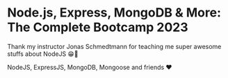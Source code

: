 # Node.js, Express, MongoDB & More: The Complete Bootcamp 2023

Thank my instructor Jonas Schmedtmann for teaching me super awesome stuffs about NodeJS 😁🙏

NodeJS, ExpressJS, MongoDB, Mongoose and friends ❤️
